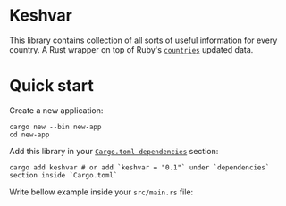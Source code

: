 # Keshvar
This library contains collection of all sorts of useful information for every country. A Rust wrapper on top of Ruby's [`countries`](https://github.com/countries/countries) updated data.

# Quick start
Create a new application:
```shell
cargo new --bin new-app
cd new-app
```
Add this library in your [`Cargo.toml dependencies`](https://doc.rust-lang.org/cargo/reference/specifying-dependencies.html) section:
```shell
cargo add keshvar # or add `keshvar = "0.1"` under `dependencies` section inside `Cargo.toml` 
```
Write bellow example inside your `src/main.rs` file:
```

```